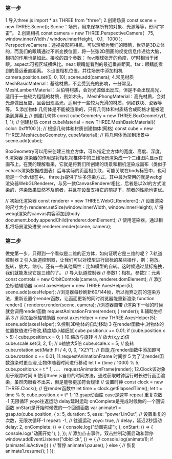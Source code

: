 ### 第一步
1.导入three.js
import * as THREE from "three";
2.创建场景
const scene = new THREE.Scene();
Scene：场景，用来保存所有的对象、光源等等，形同“宇宙”。
2.创建相机
const camera = new THREE.PerspectiveCamera(
  75,
  window.innerWidth / window.innerHeight,
  0.1,
  1000
);
PerspectiveCamera：透视投影照相机，可以理解为我们的眼睛，世界是3D立体的，而我们的眼睛通过不断变换位置，将一张张2D图画的视觉信息传递给大脑，相机的作用也是如此。接收的四个参数：
fov:眼球张开的角度，0°时相当于闭眼。aspect:可视区域横纵比。near:眼睛能看到的最近垂直距离。far：眼睛能看到的最远垂直距离。
3.设置相机位置，并往场景中添加相机
camera.position.set(0, 0, 10);
scene.add(camera);
4.常见材质
MeshBasicMaterial：基础材质，不会受到光的影响，十分常见。
MeshLambertMaterial：兰伯特材质，会对光源做出反应，但是不会出现高光，适用于一些较为粗糙的材质，例如木头。
MeshPhongMaterial：高光材质，会对光源做出反应，且会出现高光，适用于一些较为光滑的材质，例如铁块、瓷器等等。
5.添加物体
几何体是不能被渲染的，只有几何体和材质结合成网格才能被渲染到屏幕上
// 创建几何体
const cubeGeometry = new THREE.BoxGeometry(1, 1, 1);
// 创建材质
const cubeMaterial = new THREE.MeshBasicMaterial({ color: 0xffff00 });
// 根据几何体和材质创建物体(网格)
const cube = new THREE.Mesh(cubeGeometry, cubeMaterial);
// 将几何体添加到场景中
scene.add(cube);

BoxGeometry可以用来创建三维立方体，可以指定立方体的宽度、高度、深度。
6.渲染器
渲染器的作用是将相机视椎体中的三维场景渲染成一个二维图片显示在画布上。在我的理解看来，它就是将我们所创建的场景和相机渲染成画布（类似于echarts渲染数据成图表）后与实际的页面相关联，可能关联在body标签中，也可能是一个div标签中。
three.js提供了许多渲染方式，其中最为常用的就是webgl渲染器WebGLRenderer，与另一款CanvasRenderer相比，后者是以2d的方式渲染的，渲染效果显然不及前者，并且在设备支持它的前提下，前者的性能也更优。

// 初始化渲染器
const renderer = new THREE.WebGLRenderer();
// 设置渲染的尺寸大小
renderer.setSize(window.innerWidth, window.innerHeight);
// 将webgl渲染的canvas内容添加到body
document.body.appendChild(renderer.domElement);
// 使用渲染器，通过相机将场景渲染进来
renderer.render(scene, camera);
### 第二步
做完第一步，只得到一个看似是二维的正方体，如何证明它是三维的呢？
7.轨道控制器 2
引入轨道控制器，让我们可以对模型进行鼠标的某些操作，例：拖放。旋转，放大。缩小。还有一些其他属性：比如模型的自转。这时候通过鼠标拖拽，我们就能发现它是三维的了。
// 导入轨道控制器
// 参数1：相机，参数2：元素
const controls = new OrbitControls(camera, renderer.domElement);
// 添加坐标轴辅助器
const axesHelper = new THREE.AxesHelper(5);
scene.add(axesHelper);
//浏览器每秒刷新60/144帧，所以抛弃之前的渲染方法，重新设置个render函数，让画面更新的同时浏览器能重新渲染
function render() {
  renderer.render(scene, camera);
  //浏览器自带
  //渲染下一帧的时候就会调用render函数
  requestAnimationFrame(render);
}
render();
8.辅助坐标系 3
// 添加坐标轴辅助器
const axesHelper = new THREE.AxesHelper(5);
scene.add(axesHelper);
9.控制3D物体的自动移动 3
在render函数中,对物体的位置数值进行修改,精度越小越细腻
cube.position.x += 0.01;
  if (cube.position.x > 5) {
    cube.position.x = 0;
  }
10.缩放与旋转 4
// 放大(x,y,z)倍
cube.scale.set(3, 2, 1);
// x轴放大5倍
cube.scale.x = 5;
// 旋转
cube.rotation.set(Math.PI / 4, 0, 0, "XZY");
// 自旋,在render函数中添加即可
cube.rotation.x += 0.01;
11.requestAnimationFrame 时间参  5
为了让render函数渲染时更合理,让物体随着时间进行移动
let t = (time / 1000) % 5;
cube.position.x = t * 1;
、、、
requestAnimationFrame(render);
12.Clock该对象用于跟踪时间  6
使用three.js自带的时间方法，通过获取时钟运行时长进行画面渲染，虽然肉眼看不出来，但是能够更加符合规律
// 设置时钟
const clock = new THREE.Clock();
// 在render函数中
let time = clock.getElapsedTime();
let t = time % 5;
cube.position.x = t* 1;
13.gsap动画库
ease是速率
repeat 重复次数 -1 无限循环
yoyo往返运动
delay延时运动
onComplete是完成时候做的一个回调函数
onStart是开始时候做的一个回调函数
var animate1 = gsap.to(cube.position, {
  x: 5,
  duration: 5,
  ease: "power1.inOut",
  //   设置重复的次数，无限次循环-1
  repeat: -1,
  //   往返运动
  yoyo: true,
  //   delay，延迟2秒运动
  delay: 2,
  onComplete: () => {
    console.log("动画完成");
  },
  onStart: () => {
    console.log("动画开始");
  },
});
// 添加点击事件，双击控制动画启动和暂停
window.addEventListener("dblclick", () => {
  //   console.log(animate1);
  if (animate1.isActive()) {
    //   暂停
    animate1.pause();
  } else {
    //   恢复
    animate1.resume();
  }
});


